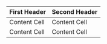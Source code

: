 

| First Header  | Second Header |
| ------------- | ------------- |
| Content Cell  | Content Cell  |
| Content Cell  | Content Cell  |

